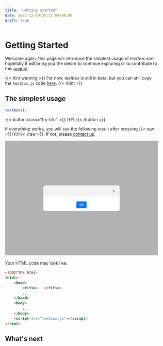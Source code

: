 ```yaml
---
title: "Getting Started"
date: 2021-12-19T20:17:04+08:00
draft: true
---
```


# Getting Started

Welcome again, this page will introduce the simplest usage of *textbox* and hopefully it will bring you the desire to continue exploring or to contribute to this [project](https://github.com/cloxnu/textbox.js).

{{< hint warning >}}
For now, *textbox* is still in beta, but you can still copy the `textbox.js` code [here](/textbox.js).
{{< /hint >}}

## The simplest usage

```javascript
textbox();
```

{{< button class="try-btn" >}} TRY {{< /button >}}

If everything works, you will see the following result after pressing {{< raw >}}<kbd>TRY</kbd>{{< /raw >}}. If not, please [contact us](mailto:hi@clox.nu).

![simplest](assets/simplest.png)

Your HTML code may look like:

```html
<!DOCTYPE html>
<html>
    <head>
        <title>...</title>
        ...
    </head>
    <body>
        ...
    </body>
    <script src="textbox.js"></script>
</html>
```

## What's next



